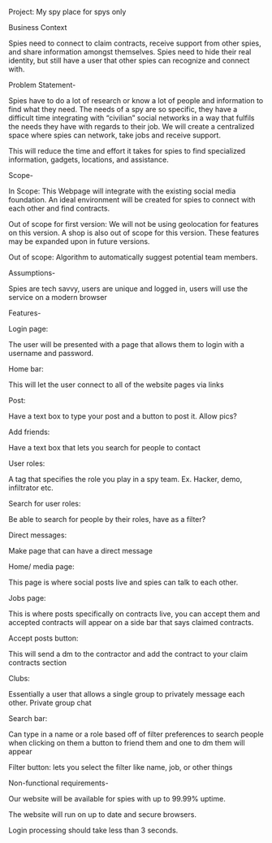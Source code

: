 Project: My spy place  for spys only

Business Context 

Spies need to connect to claim contracts, receive support from other spies, and share information amongst themselves. Spies need to hide their real identity, but still have a user that other spies can recognize and connect with. 

 
Problem Statement-  

Spies have to do a lot of research or know a lot of people and information to find what they need. The needs of a spy are so specific, they have a difficult time integrating with “civilian” social networks in a way that fulfils the needs they have with regards to their job. We will create a centralized space where spies can network, take jobs and receive support. 
 
This will reduce the time and effort it takes for spies to find specialized information, gadgets, locations, and assistance. 


Scope- 

In Scope: This Webpage will integrate with the existing social media foundation. An ideal environment will be created for spies to connect with each other and find contracts. 

Out of scope for first version: We will not be using geolocation for features on this version. A shop is also out of scope for this version. These features may be expanded upon in future versions. 

Out of scope: Algorithm to automatically suggest potential team members. 


Assumptions-

Spies are tech savvy, users are unique and logged in, users will use the service on a modern browser 

 
Features-

Login page: 

The user will be presented with a page that allows them to login with a username and password. 


Home bar:  

This will let the user connect to all of the website pages via links  


Post:  

Have a text box to type your post and a button to post it. Allow pics?  


Add friends:  

Have a text box that lets you search for people to contact 


User roles:  

A tag that specifies the role you play in a spy team. Ex. Hacker, demo, infiltrator etc.  


Search for user roles:  

Be able to search for people by their roles, have as a filter?  

 
Direct messages:  

Make page that can have a direct message 


Home/ media page:  

This page is where social posts live and spies can talk to each other.  


Jobs page:  

This is where posts specifically on contracts live, you can accept them and accepted contracts will appear on a side bar that says claimed contracts. 


Accept posts button:  

This will send a dm to the contractor and add the contract to your claim contracts section 	 


Clubs:  

Essentially a user that allows a single group to privately message each other. Private group chat  


Search bar:  

Can type in a name or a role based off of filter preferences to search people when clicking on them a button to friend them and one to dm them will appear  

Filter button: lets you select the filter like name, job, or other things 

	 

Non-functional requirements-

Our website will be available for spies with up to 99.99% uptime. 

The website will run on up to date and secure browsers. 

Login processing should take less than 3 seconds. 

 